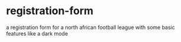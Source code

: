 # registration-form
a  registration form for a north african  football league 
with some basic features like a dark mode
